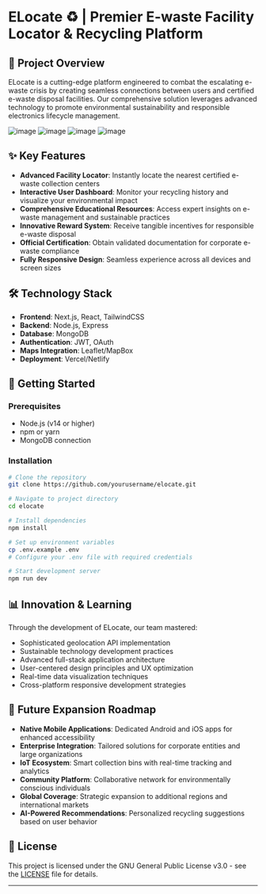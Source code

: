 # ELocate ♻️ | Premier E-waste Facility Locator & Recycling Platform

## 📝 Project Overview

ELocate is a cutting-edge platform engineered to combat the escalating e-waste crisis by creating seamless connections between users and certified e-waste disposal facilities. Our comprehensive solution leverages advanced technology to promote environmental sustainability and responsible electronics lifecycle management.



![image](https://github.com/shuence/ELocate/assets/65482186/02809587-82e8-4633-a53e-74e7f74654b4)
![image](https://github.com/shuence/ELocate/assets/65482186/a4fae975-b9c3-4753-b1d8-ebb0fef7b64f)
![image](https://github.com/shuence/ELocate/assets/65482186/930b1433-3d1b-4a32-a3c5-5f7f75ebbabc)
![image](https://github.com/shuence/ELocate/assets/65482186/b48752ab-dc1e-48ea-9f83-5a7d47d50ccf)


## ✨ Key Features

- **Advanced Facility Locator**: Instantly locate the nearest certified e-waste collection centers
- **Interactive User Dashboard**: Monitor your recycling history and visualize your environmental impact
- **Comprehensive Educational Resources**: Access expert insights on e-waste management and sustainable practices
- **Innovative Reward System**: Receive tangible incentives for responsible e-waste disposal
- **Official Certification**: Obtain validated documentation for corporate e-waste compliance
- **Fully Responsive Design**: Seamless experience across all devices and screen sizes

## 🛠️ Technology Stack

- **Frontend**: Next.js, React, TailwindCSS
- **Backend**: Node.js, Express
- **Database**: MongoDB
- **Authentication**: JWT, OAuth
- **Maps Integration**: Leaflet/MapBox
- **Deployment**: Vercel/Netlify

## 🚀 Getting Started

### Prerequisites

- Node.js (v14 or higher)
- npm or yarn
- MongoDB connection

### Installation

```bash
# Clone the repository
git clone https://github.com/yourusername/elocate.git

# Navigate to project directory
cd elocate

# Install dependencies
npm install

# Set up environment variables
cp .env.example .env
# Configure your .env file with required credentials

# Start development server
npm run dev
```

## 📊 Innovation & Learning

Through the development of ELocate, our team mastered:

- Sophisticated geolocation API implementation
- Sustainable technology development practices
- Advanced full-stack application architecture
- User-centered design principles and UX optimization
- Real-time data visualization techniques
- Cross-platform responsive development strategies

## 🔮 Future Expansion Roadmap

- **Native Mobile Applications**: Dedicated Android and iOS apps for enhanced accessibility
- **Enterprise Integration**: Tailored solutions for corporate entities and large organizations
- **IoT Ecosystem**: Smart collection bins with real-time tracking and analytics
- **Community Platform**: Collaborative network for environmentally conscious individuals
- **Global Coverage**: Strategic expansion to additional regions and international markets
- **AI-Powered Recommendations**: Personalized recycling suggestions based on user behavior


## 📄 License

This project is licensed under the GNU General Public License v3.0 - see the [LICENSE](LICENSE) file for details.

---
